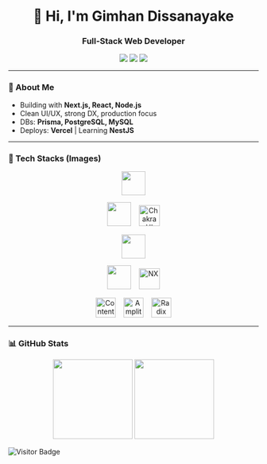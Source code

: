 <h1 align="center">👋 Hi, I'm Gimhan Dissanayake</h1>
<h3 align="center">Full-Stack Web Developer</h3>

<p align="center">
  <a href="https://linkedin.com/in/gimhandissanayake"><img src="https://img.shields.io/badge/LinkedIn-blue?logo=linkedin&logoColor=white" /></a>
  <a href="mailto:gimhan.dev@gmail.com"><img src="https://img.shields.io/badge/Email-red?logo=gmail&logoColor=white" /></a>
  <a href="https://github.com/Gimhan001"><img src="https://img.shields.io/badge/GitHub-black?logo=github&logoColor=white" /></a>
</p>

---

### 🚀 About Me
- Building with **Next.js, React, Node.js**
- Clean UI/UX, strong DX, production focus
- DBs: **Prisma, PostgreSQL, MySQL**
- Deploys: **Vercel** | Learning **NestJS**

---

### 🧰 Tech Stacks (Images)

<!-- Row 1: Core -->
<p align="center">
  <img src="https://skillicons.dev/icons?i=nextjs,react,nodejs,typescript,javascript" height="48" />
</p>

<!-- Row 2: Styling / State -->
<p align="center">
  <img src="https://skillicons.dev/icons?i=tailwind,redux,sass,bootstrap,materialui" height="48" />
  &nbsp;&nbsp;
  <!-- Chakra UI (fixed) -->
  <img src="https://cdn.simpleicons.org/chakraui" height="42" title="Chakra UI" alt="Chakra UI" />
</p>

<!-- Row 3: Backend / DB -->
<p align="center">
  <img src="https://skillicons.dev/icons?i=nestjs,express,prisma,postgres,mysql" height="48" />
</p>

<!-- Row 4: Tools / DevOps -->
<p align="center">
  <img src="https://skillicons.dev/icons?i=vercel,gcp,git,github,vscode" height="48" />
  &nbsp;&nbsp;
  <!-- NX (more reliable source) -->
  <img src="https://cdn.simpleicons.org/nx" height="42" title="NX Monorepo" alt="NX" />
</p>

<!-- Row 5: Extras -->
<p align="center">
  <!-- Contentful -->
  <img src="https://cdn.simpleicons.org/contentful" height="40" title="Contentful" alt="Contentful" />
  &nbsp;&nbsp;
  <!-- Amplitude (fixed) -->
  <img src="https://cdn.brandfetch.io/idgF9FqCgW/theme/dark/logo.svg?c=1bxid64Mup7aczewSAYMX&t=1667820887617" height="40" title="Amplitude" alt="Amplitude" />
  &nbsp;&nbsp;
  <!-- shadcn/ui (Radix base) -->
  <img src="https://cdn.simpleicons.org/radixui" height="40" title="shadcn/ui (Radix Base)" alt="Radix UI" />
</p>

---

### 📊 GitHub Stats
<div align="center">
  <img src="https://github-readme-stats.vercel.app/api?username=Gimhan001&show_icons=true&theme=radical&hide_border=true" height="160" />
  <img src="https://github-readme-stats.vercel.app/api/top-langs?username=Gimhan001&layout=compact&langs_count=8&theme=radical&hide_border=true" height="160" />
</div>

![Visitor Badge](https://visitor-badge.laobi.icu/badge?page_id=Gimhan001.Gimhan001)
